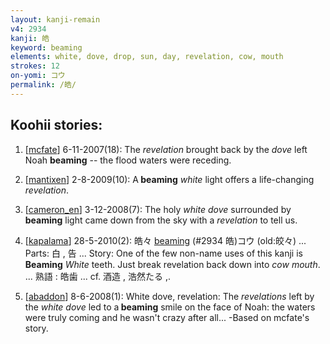 ```yaml
---
layout: kanji-remain
v4: 2934
kanji: 皓
keyword: beaming
elements: white, dove, drop, sun, day, revelation, cow, mouth
strokes: 12
on-yomi: コウ
permalink: /皓/
---
```


## Koohii stories: 

1) [<a href="http://kanji.koohii.com/profile/mcfate">mcfate</a>] 6-11-2007(18): The <em>revelation</em> brought back by the <em>dove</em> left Noah <strong>beaming</strong> -- the flood waters were receding.

2) [<a href="http://kanji.koohii.com/profile/mantixen">mantixen</a>] 2-8-2009(10): A<strong> beaming</strong> <em>white</em> light offers a life-changing <em>revelation</em>.

3) [<a href="http://kanji.koohii.com/profile/cameron_en">cameron_en</a>] 3-12-2008(7): The holy <em>white dove</em> surrounded by<strong> beaming</strong> light came down from the sky with a <em>revelation</em> to tell us.

4) [<a href="http://kanji.koohii.com/profile/kapalama">kapalama</a>] 28-5-2010(2): 皓々 <a href="../v4/2934.html">beaming</a> (#2934 皓)コウ (old:皎々) ... Parts: 白 , 告 ... Story: One of the few non-name uses of this kanji is <strong>Beaming</strong> <em>White</em> teeth. Just break revelation back down into <em>cow mouth</em>. ... 熟語 : 皓歯 ... cf. 酒造 , 浩然たる ,.

5) [<a href="http://kanji.koohii.com/profile/abaddon">abaddon</a>] 8-6-2008(1): White dove, revelation: The <em>revelations</em> left by the <em>white dove</em> led to a<strong> beaming</strong> smile on the face of Noah: the waters were truly coming and he wasn&#039;t crazy after all... -Based on mcfate&#039;s story.

